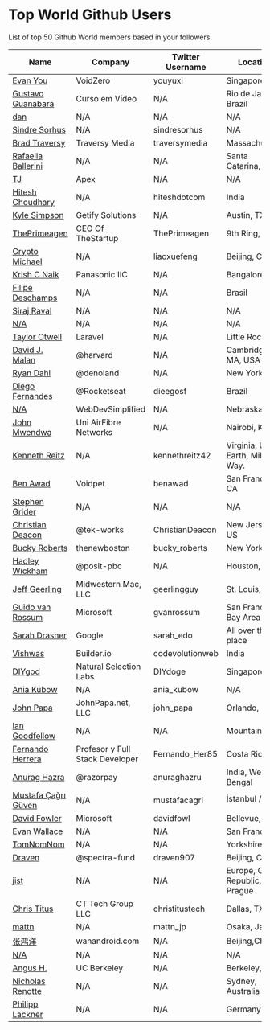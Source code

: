 # Top World Github Users

List of top 50 Github World members based in your followers.

<!-- START TOP USERS -->
| Name | Company | Twitter Username | Location | Repositories |
|------|---------|------------------|----------|--------------|
| [Evan You](https://github.com/yyx990803) | VoidZero | youyuxi | Singapore | 198 |
| [Gustavo Guanabara](https://github.com/gustavoguanabara) | Curso em Vídeo | N/A | Rio de Janeiro, Brazil | 8 |
| [dan](https://github.com/gaearon) | N/A | N/A | N/A | 284 |
| [Sindre Sorhus](https://github.com/sindresorhus) | N/A | sindresorhus | N/A | 1118 |
| [Brad Traversy](https://github.com/bradtraversy) | Traversy Media | traversymedia | Massachusetts | 309 |
| [Rafaella Ballerini](https://github.com/rafaballerini) | N/A | N/A | Santa Catarina, Brasil | 59 |
| [TJ](https://github.com/tj) | Apex | N/A | N/A | 296 |
| [Hitesh Choudhary](https://github.com/hiteshchoudhary) | N/A | hiteshdotcom | India | 113 |
| [Kyle Simpson](https://github.com/getify) | Getify Solutions | N/A | Austin, TX | 73 |
| [ThePrimeagen](https://github.com/ThePrimeagen) | CEO Of TheStartup | ThePrimeagen | 9th Ring, Vim | 228 |
| [Crypto Michael](https://github.com/michaelliao) | N/A | liaoxuefeng | Beijing, China | 106 |
| [Krish C Naik](https://github.com/krishnaik06) | Panasonic IIC | N/A | Bangalore | 344 |
| [Filipe Deschamps](https://github.com/filipedeschamps) | N/A | N/A | Brasil | 21 |
| [Siraj Raval](https://github.com/llSourcell) | N/A | N/A | N/A | 482 |
| [N/A](https://github.com/CodeWithHarry) | N/A | N/A | N/A | 38 |
| [Taylor Otwell](https://github.com/taylorotwell) | Laravel | N/A | Little Rock, AR | 32 |
| [David J. Malan](https://github.com/dmalan) | @harvard | N/A | Cambridge, MA, USA | 22 |
| [Ryan Dahl](https://github.com/ry) | @denoland  | N/A | New York City | 61 |
| [Diego Fernandes](https://github.com/diego3g) | @Rocketseat  | dieegosf | Brazil | 75 |
| [N/A](https://github.com/WebDevSimplified) | WebDevSimplified | N/A | Nebraska | 225 |
| [John Mwendwa](https://github.com/JohnMwendwa) | Uni AirFibre Networks | N/A | Nairobi, Kenya | 112 |
| [Kenneth Reitz](https://github.com/kennethreitz) | N/A | kennethreitz42 | Virginia, USA, Earth, Milky Way. | 74 |
| [Ben Awad](https://github.com/benawad) | Voidpet | benawad | San Francisco, CA | 257 |
| [Stephen Grider](https://github.com/StephenGrider) | N/A | N/A | N/A | 122 |
| [Christian Deacon](https://github.com/gamemann) | @tek-works | ChristianDeacon | New Jersey, US | 173 |
| [Bucky Roberts](https://github.com/buckyroberts) | thenewboston | bucky_roberts | New York, NY | 45 |
| [Hadley Wickham](https://github.com/hadley) | @posit-pbc | N/A | Houston, TX | 298 |
| [Jeff Geerling](https://github.com/geerlingguy) | Midwestern Mac, LLC | geerlingguy | St. Louis, MO | 304 |
| [Guido van Rossum](https://github.com/gvanrossum) | Microsoft | gvanrossum | San Francisco Bay Area | 26 |
| [Sarah Drasner](https://github.com/sdras) | Google | sarah_edo | All over the place | 102 |
| [Vishwas](https://github.com/gopinav) | Builder.io | codevolutionweb | India | 76 |
| [DIYgod](https://github.com/DIYgod) | Natural Selection Labs | DIYdoge | Singapore | 89 |
| [Ania Kubow](https://github.com/kubowania) | N/A | ania_kubow | N/A | 136 |
| [John Papa](https://github.com/johnpapa) | JohnPapa.net, LLC | john_papa | Orlando, FL | 152 |
| [Ian Goodfellow](https://github.com/goodfeli) | N/A | N/A | Mountain View | 18 |
| [Fernando Herrera](https://github.com/Klerith) | Profesor y Full Stack Developer | Fernando_Her85 | Costa Rica | 551 |
| [Anurag Hazra](https://github.com/anuraghazra) | @razorpay | anuraghazru | India, West Bengal | 139 |
| [Mustafa Çağrı Güven](https://github.com/mustafacagri) | N/A | mustafacagri | İstanbul / ✈️ 🌎 | 40 |
| [David Fowler](https://github.com/davidfowl) | Microsoft | davidfowl | Bellevue, WA | 271 |
| [Evan Wallace](https://github.com/evanw) | N/A | N/A | San Francisco | 124 |
| [TomNomNom](https://github.com/tomnomnom) | N/A | N/A | Yorkshire, UK | 104 |
| [Draven](https://github.com/draveness) | @spectra-fund  | draven907 | Beijing, China | 50 |
| [jist](https://github.com/george0st) | N/A | N/A | Europe, Czech Republic, Prague | 26 |
| [Chris Titus](https://github.com/ChrisTitusTech) | CT Tech Group LLC | christitustech | Dallas, TX | 75 |
| [mattn](https://github.com/mattn) | N/A | mattn_jp | Osaka, Japan | 2070 |
| [张鸿洋](https://github.com/hongyangAndroid) | wanandroid.com | N/A | Beijing,China | 102 |
| [N/A](https://github.com/vbuterin) | N/A | N/A | N/A | 63 |
| [Angus H.](https://github.com/angusshire) | UC Berkeley | N/A | Berkeley, CA | 18 |
| [Nicholas Renotte](https://github.com/nicknochnack) | N/A | N/A | Sydney, Australia | 208 |
| [Philipp Lackner](https://github.com/philipplackner) | N/A | N/A | Germany | 303 |
<!-- END TOP USERS -->
